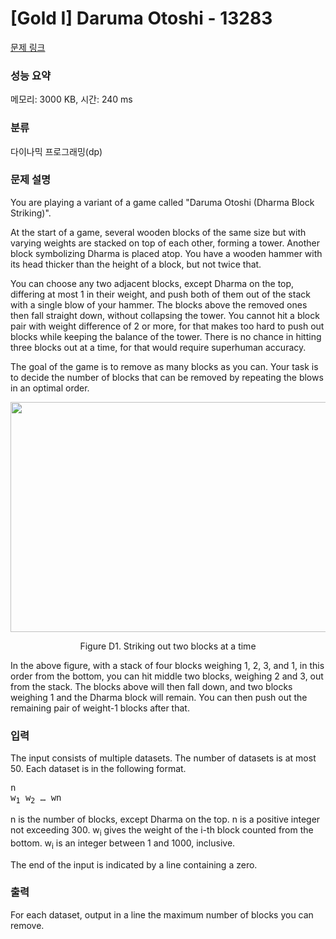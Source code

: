 # [Gold I] Daruma Otoshi - 13283 

[문제 링크](https://www.acmicpc.net/problem/13283) 

### 성능 요약

메모리: 3000 KB, 시간: 240 ms

### 분류

다이나믹 프로그래밍(dp)

### 문제 설명

<p>You are playing a variant of a game called "Daruma Otoshi (Dharma Block Striking)".</p>

<p>At the start of a game, several wooden blocks of the same size but with varying weights are stacked on top of each other, forming a tower. Another block symbolizing Dharma is placed atop. You have a wooden hammer with its head thicker than the height of a block, but not twice that.</p>

<p>You can choose any two adjacent blocks, except Dharma on the top, differing at most 1 in their weight, and push both of them out of the stack with a single blow of your hammer. The blocks above the removed ones then fall straight down, without collapsing the tower. You cannot hit a block pair with weight difference of 2 or more, for that makes too hard to push out blocks while keeping the balance of the tower. There is no chance in hitting three blocks out at a time, for that would require superhuman accuracy.</p>

<p>The goal of the game is to remove as many blocks as you can. Your task is to decide the number of blocks that can be removed by repeating the blows in an optimal order.</p>

<p style="text-align: center;"><img alt="" src="https://onlinejudgeimages.s3-ap-northeast-1.amazonaws.com/problem/13283/1.png" style="height:368px; width:1105px"></p>

<p style="text-align: center;">Figure D1. Striking out two blocks at a time</p>

<p>In the above figure, with a stack of four blocks weighing 1, 2, 3, and 1, in this order from the bottom, you can hit middle two blocks, weighing 2 and 3, out from the stack. The blocks above will then fall down, and two blocks weighing 1 and the Dharma block will remain. You can then push out the remaining pair of weight-1 blocks after that.</p>

### 입력 

 <p>The input consists of multiple datasets. The number of datasets is at most 50. Each dataset is in the following format.</p>

<pre>n 
w<sub>1</sub> w<sub>2</sub> … wn<sub> </sub></pre>

<p>n is the number of blocks, except Dharma on the top. n is a positive integer not exceeding 300. w<sub>i</sub> gives the weight of the i-th block counted from the bottom. w<sub>i</sub> is an integer between 1 and 1000, inclusive.</p>

<p>The end of the input is indicated by a line containing a zero.</p>

### 출력 

 <p>For each dataset, output in a line the maximum number of blocks you can remove.</p>

